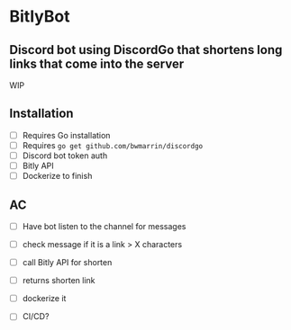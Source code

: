# BitlyBot
## Discord bot using DiscordGo that shortens long links that come into the server


WIP

## Installation 
* [ ] Requires Go installation
* [ ] Requires `go get github.com/bwmarrin/discordgo`
* [ ] Discord bot token auth
* [ ] Bitly API 
* [ ] Dockerize to finish

## AC
* [ ] Have bot listen to the channel for messages
* [ ] check message if it is a link > X characters
* [ ] call Bitly API for shorten
* [ ] returns shorten link
* [ ] dockerize it 
* [ ] CI/CD? 

